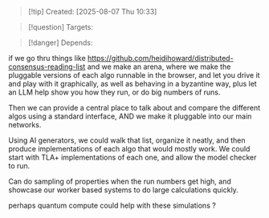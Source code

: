 
>[!tip] Created: [2025-08-07 Thu 10:33]

>[!question] Targets: 

>[!danger] Depends: 

if we go thru things like https://github.com/heidihoward/distributed-consensus-reading-list and we make an arena, where we make the pluggable versions of each algo runnable in the browser, and let you drive it and play with it graphically, as well as behaving in a byzantine way, plus let an LLM help show you how they run, or do big numbers of runs.

Then we can provide a central place to talk about and compare the different algos using a standard interface, AND we make it pluggable into our main networks.

Using AI generators, we could walk that list, organize it neatly, and then produce implementations of each algo that would mostly work.  We could start with TLA+ implementations of each one, and allow the model checker to run.

Can do sampling of properties when the run numbers get high, and showcase our worker based systems to do large calculations quickly.

perhaps quantum compute could help with these simulations ?